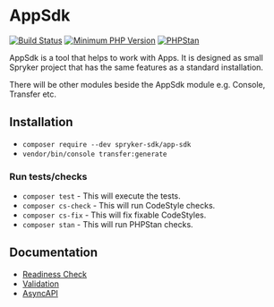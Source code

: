 # AppSdk

[![Build Status](https://github.com/spryker-sdk/app-sdk/workflows/CI/badge.svg?branch=master)](https://github.com/spryker-sdk/app-sdk/actions?query=workflow%3ACI+branch%3Amaster)
[![Minimum PHP Version](https://img.shields.io/badge/php-%3E%3D%207.4-8892BF.svg)](https://php.net/)
[![PHPStan](https://img.shields.io/badge/PHPStan-level%208-brightgreen.svg?style=flat)](https://phpstan.org/)

AppSdk is a tool that helps to work with Apps. It is designed as small Spryker project that has the same features as a standard installation.

There will be other modules beside the AppSdk module e.g. Console, Transfer etc.

## Installation

- `composer require --dev spryker-sdk/app-sdk`
- `vendor/bin/console transfer:generate`

### Run tests/checks

- `composer test` - This will execute the tests.
- `composer cs-check` - This will run CodeStyle checks.
- `composer cs-fix` - This will fix fixable CodeStyles.
- `composer stan` - This will run PHPStan checks.

## Documentation

- [Readiness Check](./docs/readiness-check.md)
- [Validation](./docs/validation.md)
- [AsyncAPI](./docs/async-api.md)
